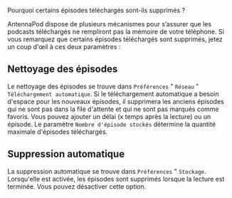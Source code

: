 Pourquoi certains épisodes téléchargés sont-ils supprimés ?

AntennaPod dispose de plusieurs mécanismes pour s’assurer que les podcasts
téléchargés ne rempliront pas la mémoire de votre téléphone. Si vous remarquez
que certains épisodes téléchargés sont supprimés, jetez un coup d'œil à ces deux
paramètres :

## Nettoyage des épisodes

Le nettoyage des épisodes se trouve dans `Préférences` " `Réseau` "
`Téléchargement automatique`. Si le téléchargement automatique a besoin d'espace
pour les nouveaux épisodes, il supprimera les anciens épisodes qui ne sont pas
dans la file d'attente et qui ne sont pas marqués comme favoris. Vous pouvez
ajouter un délai (x temps après la lecture) ou un épisode. Le paramètre
`Nombre d'épisode stockés` détermine la quantité maximale d'épisodes
téléchargés.

## Suppression automatique

La suppression automatique se trouve dans `Préférences` " `Stockage`.
Lorsqu'elle est activée, les épisodes sont supprimés lorsque la lecture est
terminée. Vous pouvez désactiver cette option.

